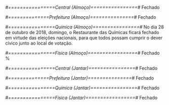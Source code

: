 
*#================Central (Almoço)================#*
Fechado

*#==============Prefeitura (Almoço)===============#*
Fechado

*#================Química (Almoço)================#*
No dia 28 de outubro de 2018, domingo, o Restaurante das Químicas ficará fechado em virtude das eleições nacionais, para que todos possam cumprir o dever cívico junto ao local de votação.

*#================Física (Almoço)=================#*
Fechado
%

*#================Central (Jantar)================#*
Fechado

*#==============Prefeitura (Jantar)===============#*
Fechado

*#================Química (Jantar)================#*
Fechado

*#================Física (Jantar)=================#*
Fechado
